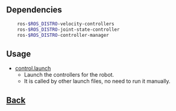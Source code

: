 ## Dependencies
```bash
    ros-$ROS_DISTRO-velocity-controllers 
    ros-$ROS_DISTRO-joint-state-controller 
    ros-$ROS_DISTRO-controller-manager 
```

## Usage
- [control.launch](launch/control.launch) 
    - Launch the controllers for the robot.
    - It is called by other launch files, no need to run it manually.

## [Back](../README.md#usage)